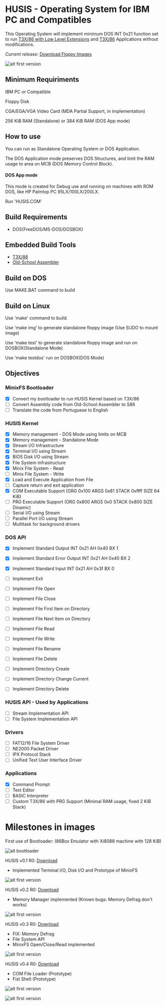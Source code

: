 # HUSIS - Operating System for IBM PC and Compatibles

This Operating System will implement minimum DOS INT 0x21 function set to run [T3X/86 with Low Level Extensions](https://github.com/humbertocsjr/T3X86LL) and [T3X/86](https://t3x.org/t3x) Applications without modifications.


*Current release*: [Download Floppy Images](https://github.com/humbertocsjr/HUSIS/releases/tag/v0.4.0-alpha)

![alt first version](SCREENS/V0_4_0.PNG)

## Minimum Requiriments

IBM PC or Compatible

Floppy Disk

CGA/EGA/VGA Video Card (MDA Partial Support, in implementation)

256 KiB RAM (Standalone) or 384 KiB RAM (DOS App mode)

## How to use

You can run as Standalone Operating System or DOS Application.


The DOS Application mode preserves DOS Structures, and limit the RAM usage to area on MCB (DOS Memory Control Block).

#### DOS App mode

This mode is created for Debug use and running on machines with ROM DOS, like HP Palmtop PC 95LX/100LX/200LX.


Run 'HUSIS.COM'

## Build Requirements

- DOS(FreeDOS/MS-DOS/DOSBOX)

## Embedded Build Tools

- [T3X/86](https://github.com/humbertocsjr/T3X86LL)
- [Old-School Assembler](https://github.com/humbertocsjr/osasm)

## Build on DOS

Use MAKE.BAT command to build

## Build on Linux

Use 'make' command to build.


Use 'make img' to generate standalone floppy image (Use SUDO to mount image)


Use 'make test' to generate standalone floppy image and run on DOSBOX(Standalone Mode)


Use 'make testdos' run on DOSBOX(DOS Mode)

## Objectives

### MinixFS Bootloader

- [x] Convert my bootloader to run HUSIS Kernel based on T3X/86
- [ ] Convert Assembly code from Old-School Assembler to S86
- [ ] Translate the code from Portuguese to English

### HUSIS Kernel

- [x] Memory management - DOS Mode using limits on MCB
- [x] Memory management - Standalone Mode
- [x] Stream I/O Infrastructure
- [x] Terminal I/O using Stream
- [x] BIOS Disk I/O using Stream
- [x] File System Infrastructure
- [x] Minix File System - Read
- [ ] Minix File System - Write
- [x] Load and Execute Application from File
- [ ] Capture return and exit application
- [x] COM Executable Support (ORG 0x100 ARGS 0x81 STACK 0xffff SIZE 64 KiB)
- [ ] PRG Executable Support (ORG 0x800 ARGS 0x0 STACK 0x800 SIZE Dinamic)
- [ ] Serial I/O using Stream
- [ ] Parallel Port I/O using Stream
- [ ] Multitask for background drivers

### DOS API

- [x] Implement Standard Output INT 0x21 AH 0x40 BX 1
- [x] Implement Standard Error Output INT 0x21 AH 0x40 BX 2
- [x] Implement Standard Input INT 0x21 AH 0x3f BX 0
- [ ] Implement Exit
- [ ] Implement File Open
- [ ] Implement File Close
- [ ] Implement File First Item on Directory
- [ ] Implement File Next Item on Directory
- [ ] Implement File Read
- [ ] Implement File Write
- [ ] Implement File Rename
- [ ] Implement File Delete
- [ ] Implement Directory Create
- [ ] Implement Directory Change Current
- [ ] Implement Directory Delete


### HUSIS API - Used by Applications

- [ ] Stream Implementation API
- [ ] File System Implementation API

### Drivers

- [ ] FAT12/16 File System Driver
- [ ] NE2000 Packet Driver
- [ ] IPX Protocol Stack
- [ ] Unified Text User Interface Driver

### Applications

- [x] Command Prompt
- [ ] Text Editor
- [ ] BASIC Interpreter
- [ ] Custom T3X/86 with PRG Support (Minimal RAM usage, fixed 2 KiB Stack)

# Milestones in images

First use of Bootloader: (86Box Emulator with Xi8088 machine with 128 KiB)

![alt bootloader](SCREENS/BOOT.PNG)


HUSIS v0.1 R0: [Download](https://github.com/humbertocsjr/HUSIS/releases/tag/v0.1.0-alpha)

- Implemented Terminal I/O, Disk I/O and Prototype of MinixFS

![alt first version](SCREENS/V0_1_0.PNG)


HUSIS v0.2 R0: [Download](https://github.com/humbertocsjr/HUSIS/releases/tag/v0.2.0-alpha)

- Memory Manager implemented (Known bugs: Memory Defrag don't works)

![alt first version](SCREENS/V0_2_0.PNG)


HUSIS v0.3 R0: [Download](https://github.com/humbertocsjr/HUSIS/releases/tag/v0.3.0-alpha)

- FIX: Memory Defrag
- File System API
- MinixFS Open/Close/Read implemented

![alt first version](SCREENS/V0_3_0.PNG)


HUSIS v0.4 R0: [Download](https://github.com/humbertocsjr/HUSIS/releases/tag/v0.4.0-alpha)

- COM File Loader (Prototype)
- Fist Shell (Prototype)

![alt first version](SCREENS/V0_4_0_LOADING.PNG)

![alt first version](SCREENS/V0_4_0.PNG)
